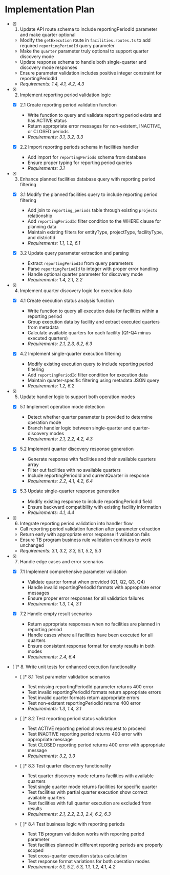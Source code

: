 # Implementation Plan

- [x] 1. Update API route schema to include reportingPeriodId parameter and make quarter optional





  - Modify the `getExecution` route in `facilities.routes.ts` to add required `reportingPeriodId` query parameter
  - Make the `quarter` parameter truly optional to support quarter discovery mode
  - Update response schema to handle both single-quarter and discovery mode responses
  - Ensure parameter validation includes positive integer constraint for reportingPeriodId
  - _Requirements: 1.4, 4.1, 4.2, 4.3_

- [x] 2. Implement reporting period validation logic





  - [x] 2.1 Create reporting period validation function


    - Write function to query and validate reporting period exists and has ACTIVE status
    - Return appropriate error messages for non-existent, INACTIVE, or CLOSED periods
    - _Requirements: 3.1, 3.2, 3.3_
  
  - [x] 2.2 Import reporting periods schema in facilities handler


    - Add import for `reportingPeriods` schema from database
    - Ensure proper typing for reporting period queries
    - _Requirements: 3.1_

- [x] 3. Enhance planned facilities database query with reporting period filtering





  - [x] 3.1 Modify the planned facilities query to include reporting period filtering


    - Add join to `reporting_periods` table through existing `projects` relationship
    - Add `reportingPeriodId` filter condition to the WHERE clause for planning data
    - Maintain existing filters for entityType, projectType, facilityType, and districtId
    - _Requirements: 1.1, 1.2, 6.1_
  
  - [x] 3.2 Update query parameter extraction and parsing


    - Extract `reportingPeriodId` from query parameters
    - Parse `reportingPeriodId` to integer with proper error handling
    - Handle optional quarter parameter for discovery mode
    - _Requirements: 1.4, 2.1, 2.2_

- [x] 4. Implement quarter discovery logic for execution data





  - [x] 4.1 Create execution status analysis function


    - Write function to query all execution data for facilities within a reporting period
    - Group execution data by facility and extract executed quarters from metadata
    - Calculate available quarters for each facility (Q1-Q4 minus executed quarters)
    - _Requirements: 2.1, 2.3, 6.2, 6.3_
  
  - [x] 4.2 Implement single-quarter execution filtering


    - Modify existing execution query to include reporting period filtering
    - Add `reportingPeriodId` filter condition for execution data
    - Maintain quarter-specific filtering using metadata JSON query
    - _Requirements: 1.2, 6.2_

- [x] 5. Update handler logic to support both operation modes





  - [x] 5.1 Implement operation mode detection


    - Detect whether quarter parameter is provided to determine operation mode
    - Branch handler logic between single-quarter and quarter-discovery modes
    - _Requirements: 2.1, 2.2, 4.2, 4.3_
  
  - [x] 5.2 Implement quarter discovery response generation

    - Generate response with facilities and their available quarters array
    - Filter out facilities with no available quarters
    - Include reportingPeriodId and currentQuarter in response
    - _Requirements: 2.2, 4.1, 4.2, 6.4_
  
  - [x] 5.3 Update single-quarter response generation

    - Modify existing response to include reportingPeriodId field
    - Ensure backward compatibility with existing facility information
    - _Requirements: 4.1, 4.4_

- [x] 6. Integrate reporting period validation into handler flow





  - Call reporting period validation function after parameter extraction
  - Return early with appropriate error response if validation fails
  - Ensure TB program business rule validation continues to work unchanged
  - _Requirements: 3.1, 3.2, 3.3, 5.1, 5.2, 5.3_

- [x] 7. Handle edge cases and error scenarios





  - [x] 7.1 Implement comprehensive parameter validation


    - Validate quarter format when provided (Q1, Q2, Q3, Q4)
    - Handle invalid reportingPeriodId formats with appropriate error messages
    - Ensure proper error responses for all validation failures
    - _Requirements: 1.3, 1.4, 3.1_
  
  - [x] 7.2 Handle empty result scenarios


    - Return appropriate responses when no facilities are planned in reporting period
    - Handle cases where all facilities have been executed for all quarters
    - Ensure consistent response format for empty results in both modes
    - _Requirements: 2.4, 6.4_

- [ ]* 8. Write unit tests for enhanced execution functionality
  - [ ]* 8.1 Test parameter validation scenarios
    - Test missing reportingPeriodId parameter returns 400 error
    - Test invalid reportingPeriodId formats return appropriate errors
    - Test invalid quarter formats return appropriate errors
    - Test non-existent reportingPeriodId returns 400 error
    - _Requirements: 1.3, 1.4, 3.1_
  
  - [ ]* 8.2 Test reporting period status validation
    - Test ACTIVE reporting period allows request to proceed
    - Test INACTIVE reporting period returns 400 error with appropriate message
    - Test CLOSED reporting period returns 400 error with appropriate message
    - _Requirements: 3.2, 3.3_
  
  - [ ]* 8.3 Test quarter discovery functionality
    - Test quarter discovery mode returns facilities with available quarters
    - Test single quarter mode returns facilities for specific quarter
    - Test facilities with partial quarter execution show correct available quarters
    - Test facilities with full quarter execution are excluded from results
    - _Requirements: 2.1, 2.2, 2.3, 2.4, 6.2, 6.3_
  
  - [ ]* 8.4 Test business logic with reporting periods
    - Test TB program validation works with reporting period parameter
    - Test facilities planned in different reporting periods are properly scoped
    - Test cross-quarter execution status calculation
    - Test response format variations for both operation modes
    - _Requirements: 5.1, 5.2, 5.3, 1.1, 1.2, 4.1, 4.2_